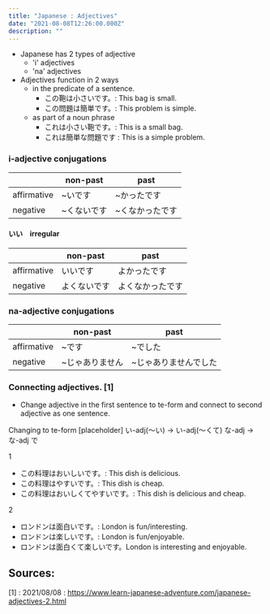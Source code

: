 ```yaml
---
title: "Japanese : Adjectives"
date: "2021-08-08T12:26:00.000Z"
description: ""
---
```


- Japanese has 2 types of adjective
    - 'i' adjectives
    - 'na' adjectives
- Adjectives function in 2 ways
    - in the predicate of a sentence. 
        - この鞄は小さいです。: This bag is small.
        - この問題は簡単です。: This problem is simple.
    - as part of a noun phrase
        - これは小さい鞄です。: This is a small bag.
        - これは簡単な問題です : This is a simple problem.
  
### i-adjective conjugations

||non-past|past|
|---|---|---|
|affirmative|~いです|~かったです|
|negative|~くないです|~くなかったです|

#### いい　irregular

||non-past|past|
|---|---|---|
|affirmative|いいです|よかったです|
|negative|よくないです|よくなかったです|

### na-adjective conjugations

||non-past|past|
|---|---|---|
|affirmative|~です|~でした|
|negative|~じゃありません|~じゃありませんでした|

### Connecting adjectives. [1]

- Change adjective in the first sentence to te-form and connect to second adjective as one sentence.

Changing to te-form [placeholder]
い-adj(～い) →  い-adj(～くて)
な-adj      →  な-adj で

1
- この料理はおいしいです。: This dish is delicious.
- この料理はやすいです。: This dish is cheap.
- この料理はおいしくてやすいです。: This dish is delicious and cheap.

2
- ロンドンは面白いです。: London is fun/interesting.
- ロンドンは楽しいです。: London is fun/enjoyable.
- ロンドンは面白くて楽しいです。London is interesting and enjoyable.

## Sources:

[1] : 2021/08/08 : https://www.learn-japanese-adventure.com/japanese-adjectives-2.html